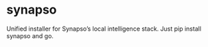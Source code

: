 # synapso
Unified installer for Synapso’s local intelligence stack. Just pip install synapso and go.
